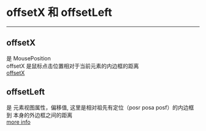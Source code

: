 # offsetX 和 offsetLeft
---
## offsetX
是 MousePosition <br>
offsetX 是鼠标点击位置相对于当前元素的内边框的距离 <br>
[offsetX](20190110/offsetX.html) <br>

## offsetLeft
是 元素视图属性，偏移值, 这里是相对祖先有定位（posr posa posf）的内边框 到 本身的外边框之间的距离 <br>
[more info](https://www.zhangxinxu.com/wordpress/2011/09/cssom%E8%A7%86%E5%9B%BE%E6%A8%A1%E5%BC%8Fcssom-view-module%E7%9B%B8%E5%85%B3%E6%95%B4%E7%90%86%E4%B8%8E%E4%BB%8B%E7%BB%8D/) <br>
